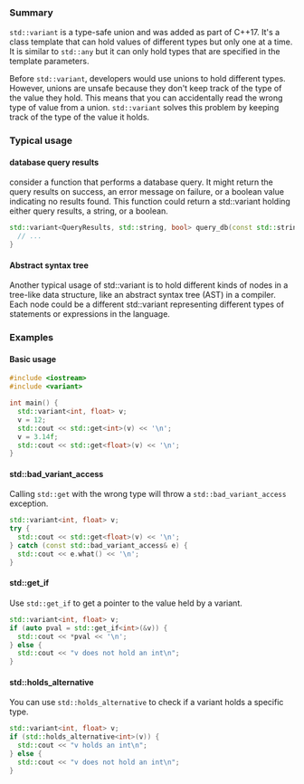 
### Summary
`std::variant` is a type-safe union and was added as part of C++17. It's a class template that can
hold values of different types but only one at a time. It is similar to `std::any` but it can only
hold types that are specified in the template parameters.

Before `std::variant`, developers would use unions to hold different types. However, unions are
unsafe because they don't keep track of the type of the value they hold. This means that you can
accidentally read the wrong type of value from a union. `std::variant` solves this problem by
keeping track of the type of the value it holds.

### Typical usage

#### database query results
consider a function that performs a database query. It might return the query results on success,
an error message on failure, or a boolean value indicating no results found. This function could
return a std::variant holding either query results, a string, or a boolean.

```cpp
std::variant<QueryResults, std::string, bool> query_db(const std::string& query) {
  // ...
}
```

#### Abstract syntax tree
Another typical usage of std::variant is to hold different kinds of nodes in a tree-like data
structure, like an abstract syntax tree (AST) in a compiler. Each node could be a different
std::variant representing different types of statements or expressions in the language.

### Examples

#### Basic usage
```cpp
#include <iostream>
#include <variant>

int main() {
  std::variant<int, float> v;
  v = 12;
  std::cout << std::get<int>(v) << '\n';
  v = 3.14f;
  std::cout << std::get<float>(v) << '\n';
}
```
#### std::bad_variant_access
Calling `std::get` with the wrong type will throw a `std::bad_variant_access` exception.
```cpp
std::variant<int, float> v;
try {
  std::cout << std::get<float>(v) << '\n';
} catch (const std::bad_variant_access& e) {
  std::cout << e.what() << '\n';
}
```

#### std::get_if
Use `std::get_if` to get a pointer to the value held by a variant.
```cpp
std::variant<int, float> v;
if (auto pval = std::get_if<int>(&v)) {
  std::cout << *pval << '\n';
} else {
  std::cout << "v does not hold an int\n";
}
```

#### std::holds_alternative
You can use `std::holds_alternative` to check if a variant holds a specific type.
```cpp
std::variant<int, float> v;
if (std::holds_alternative<int>(v)) {
  std::cout << "v holds an int\n";
} else {
  std::cout << "v does not hold an int\n";
}
```
